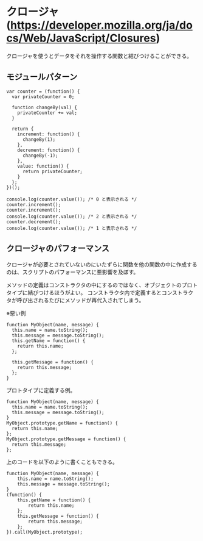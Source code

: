 # クロージャ(https://developer.mozilla.org/ja/docs/Web/JavaScript/Closures)

クロージャを使うとデータをそれを操作する関数と結びつけることができる。

## モジュールパターン

```
var counter = (function() {
  var privateCounter = 0;

  function changeBy(val) {
    privateCounter += val;
  }

  return {
    increment: function() {
      changeBy(1);
    },
    decrement: function() {
      changeBy(-1);
    },
    value: function() {
      return privateCounter;
    }
  };
})();

console.log(counter.value()); /* 0 と表示される */
counter.increment();
counter.increment();
console.log(counter.value()); /* 2 と表示される */
counter.decrement();
console.log(counter.value()); /* 1 と表示される */
```

## クロージャのパフォーマンス

クロージャが必要とされていないのにいたずらに関数を他の関数の中に作成するのは、スクリプトのパフォーマンスに悪影響を及ぼす。

メソッドの定義はコンストラクタの中にするのではなく、オブジェクトのプロトタイプに結びつけるほうがよい。
コンストラクタ内で定義するとコンストラクタが呼び出されるたびにメソッドが再代入されてしまう。

※悪い例

```
function MyObject(name, message) {
  this.name = name.toString();
  this.message = message.toString();
  this.getName = function() {
    return this.name;
  };

  this.getMessage = function() {
    return this.message;
  };
}
```

プロトタイプに定義する例。

```
function MyObject(name, message) {
  this.name = name.toString();
  this.message = message.toString();
}
MyObject.prototype.getName = function() {
  return this.name;
};
MyObject.prototype.getMessage = function() {
  return this.message;
};
```

上のコードを以下のように書くこともできる。

```
function MyObject(name, message) {
    this.name = name.toString();
    this.message = message.toString();
}
(function() {
    this.getName = function() {
        return this.name;
    };
    this.getMessage = function() {
        return this.message;
    };
}).call(MyObject.prototype);
```
